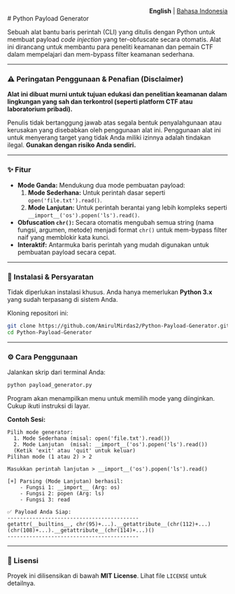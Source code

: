 <div align="right">
<b>English</b> | <a href="README.id.md">Bahasa Indonesia</a>
</div>
# Python Payload Generator

Sebuah alat bantu baris perintah (CLI) yang ditulis dengan Python untuk membuat payload *code injection* yang ter-obfuscate secara otomatis. Alat ini dirancang untuk membantu para peneliti keamanan dan pemain CTF dalam mempelajari dan mem-bypass filter keamanan sederhana.

---

### ⚠️ Peringatan Penggunaan & Penafian (Disclaimer)

**Alat ini dibuat murni untuk tujuan edukasi dan penelitian keamanan dalam lingkungan yang sah dan terkontrol (seperti platform CTF atau laboratorium pribadi).**

Penulis tidak bertanggung jawab atas segala bentuk penyalahgunaan atau kerusakan yang disebabkan oleh penggunaan alat ini. Penggunaan alat ini untuk menyerang target yang tidak Anda miliki izinnya adalah tindakan ilegal. **Gunakan dengan risiko Anda sendiri.**

---

### ✨ Fitur

* **Mode Ganda:** Mendukung dua mode pembuatan payload:
    1.  **Mode Sederhana:** Untuk perintah dasar seperti `open('file.txt').read()`.
    2.  **Mode Lanjutan:** Untuk perintah berantai yang lebih kompleks seperti `__import__('os').popen('ls').read()`.
* **Obfuscation `chr()`:** Secara otomatis mengubah semua string (nama fungsi, argumen, metode) menjadi format `chr()` untuk mem-bypass filter naif yang memblokir kata kunci.
* **Interaktif:** Antarmuka baris perintah yang mudah digunakan untuk pembuatan payload secara cepat.

---

### 🚀 Instalasi & Persyaratan

Tidak diperlukan instalasi khusus. Anda hanya memerlukan **Python 3.x** yang sudah terpasang di sistem Anda.

Kloning repositori ini:
```bash
git clone https://github.com/AmirulMirdas2/Python-Payload-Generator.git
cd Python-Payload-Generator
```

---

### ⚙️ Cara Penggunaan

Jalankan skrip dari terminal Anda:
```bash
python payload_generator.py
```

Program akan menampilkan menu untuk memilih mode yang diinginkan. Cukup ikuti instruksi di layar.

**Contoh Sesi:**
```
Pilih mode generator:
  1. Mode Sederhana (misal: open('file.txt').read())
  2. Mode Lanjutan  (misal: __import__('os').popen('ls').read())
  (Ketik 'exit' atau 'quit' untuk keluar)
Pilihan mode (1 atau 2) > 2

Masukkan perintah lanjutan > __import__('os').popen('ls').read()

[+] Parsing (Mode Lanjutan) berhasil:
    - Fungsi 1: __import__ (Arg: os)
    - Fungsi 2: popen (Arg: ls)
    - Fungsi 3: read

✅ Payload Anda Siap:
------------------------------------------
getattr(__builtins__, chr(95)+...).__getattribute__(chr(112)+...)(chr(108)+...).__getattribute__(chr(114)+...)()
------------------------------------------
```

---

### 📝 Lisensi

Proyek ini dilisensikan di bawah **MIT License**. Lihat file `LICENSE` untuk detailnya.
